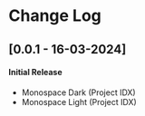 # Change Log

## [0.0.1 - 16-03-2024]
#### Initial Release

- Monospace Dark (Project IDX)
- Monospace Light (Project IDX)
